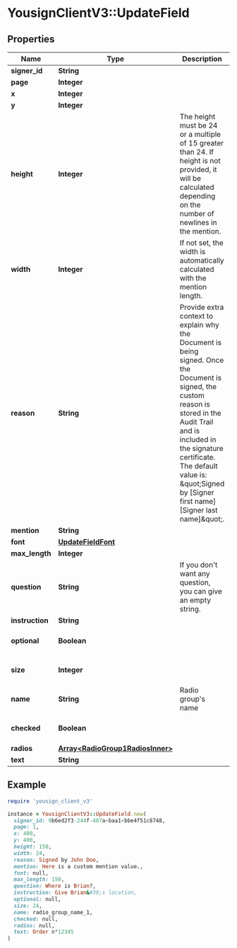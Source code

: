 # YousignClientV3::UpdateField

## Properties

| Name | Type | Description | Notes |
| ---- | ---- | ----------- | ----- |
| **signer_id** | **String** |  | [optional] |
| **page** | **Integer** |  | [optional] |
| **x** | **Integer** |  | [optional] |
| **y** | **Integer** |  | [optional] |
| **height** | **Integer** | The height must be 24 or a multiple of 15 greater than 24. If height is not provided, it will be calculated depending on the number of newlines in the mention. | [optional] |
| **width** | **Integer** | If not set, the width is automatically calculated with the mention length. | [optional] |
| **reason** | **String** | Provide extra context to explain why the Document is being signed. Once the Document is signed, the custom reason is stored in the Audit Trail and is included in the signature certificate. The default value is: \&quot;Signed by [Signer first name] [Signer last name]\&quot;.  | [optional] |
| **mention** | **String** |  | [optional] |
| **font** | [**UpdateFieldFont**](UpdateFieldFont.md) |  | [optional] |
| **max_length** | **Integer** |  | [optional] |
| **question** | **String** | If you don&#39;t want any question, you can give an empty string. | [optional] |
| **instruction** | **String** |  | [optional] |
| **optional** | **Boolean** |  | [optional][default to false] |
| **size** | **Integer** |  | [optional][default to 24] |
| **name** | **String** | Radio group&#39;s name | [optional] |
| **checked** | **Boolean** |  | [optional][default to false] |
| **radios** | [**Array&lt;RadioGroup1RadiosInner&gt;**](RadioGroup1RadiosInner.md) |  | [optional] |
| **text** | **String** |  | [optional] |

## Example

```ruby
require 'yousign_client_v3'

instance = YousignClientV3::UpdateField.new(
  signer_id: 9b6ed2f3-244f-487a-baa1-bbe4f51c8748,
  page: 1,
  x: 400,
  y: 400,
  height: 150,
  width: 24,
  reason: Signed by John Doe,
  mention: Here is a custom mention value.,
  font: null,
  max_length: 150,
  question: Where is Brian?,
  instruction: Give Brian&#39;s location,
  optional: null,
  size: 24,
  name: radio_group_name_1,
  checked: null,
  radios: null,
  text: Order n°12345
)
```

